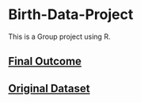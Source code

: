 # Birth-Data-Project

This is a Group project using R.


## [Final Outcome](https://sussmanbu.github.io/ma-4615-fa23-final-project-team-2/big_picture.html)


## [Original Dataset](https://www.nber.org/research/data/vital-statistics-natality-birth-data)
